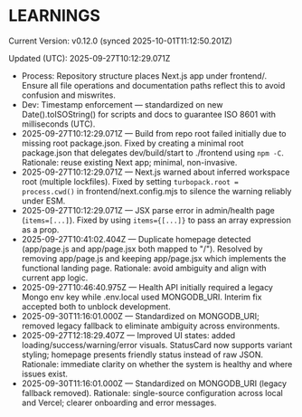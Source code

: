 # LEARNINGS

<!--VERSION_INFO_START-->
Current Version: v0.12.0 (synced 2025-10-01T11:12:50.201Z)
<!--VERSION_INFO_END-->

Updated (UTC): 2025-09-27T10:12:29.071Z

- Process: Repository structure places Next.js app under frontend/. Ensure all file operations and documentation paths reflect this to avoid confusion and miswrites.
- Dev: Timestamp enforcement — standardized on new Date().toISOString() for scripts and docs to guarantee ISO 8601 with milliseconds (UTC).
- 2025-09-27T10:12:29.071Z — Build from repo root failed initially due to missing root package.json. Fixed by creating a minimal root package.json that delegates dev/build/start to ./frontend using `npm -C`. Rationale: reuse existing Next app; minimal, non-invasive.
- 2025-09-27T10:12:29.071Z — Next.js warned about inferred workspace root (multiple lockfiles). Fixed by setting `turbopack.root = process.cwd()` in frontend/next.config.mjs to silence the warning reliably under ESM.
- 2025-09-27T10:12:29.071Z — JSX parse error in admin/health page (`items=[...]`). Fixed by using `items={[...]}` to pass an array expression as a prop.
- 2025-09-27T10:41:02.404Z — Duplicate homepage detected (app/page.js and app/page.jsx both mapped to "/"). Resolved by removing app/page.js and keeping app/page.jsx which implements the functional landing page. Rationale: avoid ambiguity and align with current app logic.
- 2025-09-27T10:46:40.975Z — Health API initially required a legacy Mongo env key while .env.local used MONGODB_URI. Interim fix accepted both to unblock development.
- 2025-09-30T11:16:01.000Z — Standardized on MONGODB_URI; removed legacy fallback to eliminate ambiguity across environments.
- 2025-09-27T12:18:29.407Z — Improved UI states: added loading/success/warning/error visuals. StatusCard now supports variant styling; homepage presents friendly status instead of raw JSON. Rationale: immediate clarity on whether the system is healthy and where issues exist.
- 2025-09-30T11:16:01.000Z — Standardized on MONGODB_URI (legacy fallback removed). Rationale: single-source configuration across local and Vercel; clearer onboarding and error messages.
